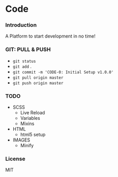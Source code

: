 # Code

### Introduction
A Platform to start development in no time!

### GIT: PULL & PUSH
- `git status`
- `git add` .
- `git commit -m 'CODE-0: Initial Setup v1.0.0'`
- `git pull origin master`
- `git push origin master`

### TODO
- SCSS
    - Live Reload
    - Variables
    - Mixins
- HTML
    - html5 setup
- IMAGES
    - Minify

### License
MIT
